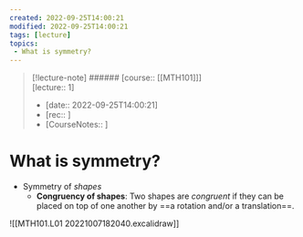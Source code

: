 ```yaml
---
created: 2022-09-25T14:00:21
modified: 2022-09-25T14:00:21
tags: [lecture]
topics:
 - What is symmetry?
---
```

 
> [!lecture-note] ###### [course:: [[MTH101]]] <br> [lecture:: 1]
> - [date:: 2022-09-25T14:00:21]
> - [rec:: ]
> - [CourseNotes:: ]

# What is symmetry?

- Symmetry of *shapes*
	- **Congruency of shapes**: Two shapes are *congruent* if they can be placed on top of one another by ==a rotation and/or a translation==.

![[MTH101.L01 20221007182040.excalidraw]]